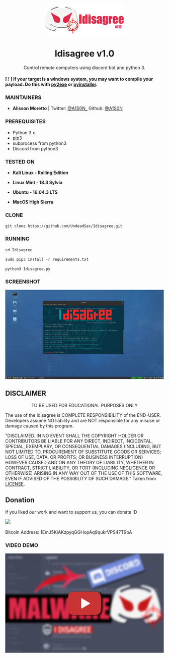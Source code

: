 <p align="center">
  <img src="https://raw.githubusercontent.com/Znunu/Idisagree/master/media/idisagree.png" width=50%>  
</p>
<h1 align="center">Idisagree v1.0</h1>
<p align="center">
  Control remote computers using discord bot and python 3.
</p>


#### [ ! ] If your target is a windows system, you may want to compile your payload. Do this with <a href="http://www.py2exe.org/">py2exe</a> or <a href="https://www.pyinstaller.org/">pyinstaller</a>.

### MAINTAINERS
* **Alisson Moretto** | 
Twitter: <a href="https://twitter.com/A1S0N_">@A1S0N_</a>
Github: <a href="https://github.com/A1S0N">@A1S0N</a>

### PREREQUISITES

* Python 3.x
* pip3
* subprocess from python3
* Discord from python3

### TESTED ON
* **Kali Linux - Rolling Edition**

* **Linux Mint - 18.3 Sylvia**

* **Ubuntu - 16.04.3 LTS**

* **MacOS High Sierra**


### CLONE
```
git clone https://github.com/UndeadSec/Idisagree.git
```

### RUNNING

```
cd Idisagree
```

```
sudo pip3 install -r requirements.txt
```

```
python3 Idisagree.py
```
### SCREENSHOT
![Shot](https://github.com/Znunu/Idisagree/blob/master/media/sc.png)


## DISCLAIMER
<p align="center">
  TO BE USED FOR EDUCATIONAL PURPOSES ONLY
</p>

The use of the Idisagree is COMPLETE RESPONSIBILITY of the END-USER. Developers assume NO liability and are NOT responsible for any misuse or damage caused by this program.

"DISCLAIMED. IN NO EVENT SHALL THE COPYRIGHT HOLDER OR CONTRIBUTORS BE LIABLE
FOR ANY DIRECT, INDIRECT, INCIDENTAL, SPECIAL, EXEMPLARY, OR CONSEQUENTIAL
DAMAGES (INCLUDING, BUT NOT LIMITED TO, PROCUREMENT OF SUBSTITUTE GOODS OR
SERVICES; LOSS OF USE, DATA, OR PROFITS; OR BUSINESS INTERRUPTION) HOWEVER
CAUSED AND ON ANY THEORY OF LIABILITY, WHETHER IN CONTRACT, STRICT LIABILITY,
OR TORT (INCLUDING NEGLIGENCE OR OTHERWISE) ARISING IN ANY WAY OUT OF THE USE
OF THIS SOFTWARE, EVEN IF ADVISED OF THE POSSIBILITY OF SUCH DAMAGE."
Taken from [LICENSE](LICENSE).

## Donation
If you liked our work and want to support us, you can donate :D

<img src="https://raw.githubusercontent.com/UndeadSec/SocialFish/master/Images/donation.png"></img>

Bitcoin Address: 1EmJ5KiAKzpyqGGHopAq9qukrVPS47T9bA

### VIDEO DEMO
<p align="center">
<a href="https://youtu.be/aXYaR-eEKzg">
  <img src="https://raw.githubusercontent.com/Znunu/Idisagree/master/media/video.png" />
</a></p>

